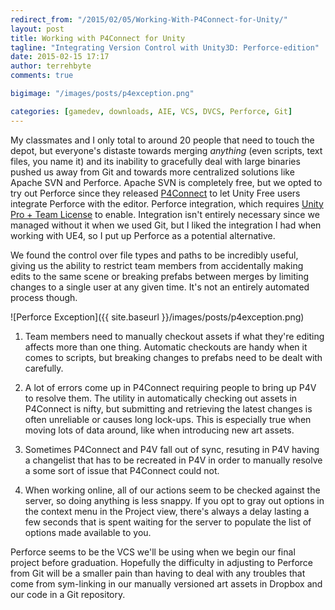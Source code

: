 ```yaml
---
redirect_from: "/2015/02/05/Working-With-P4Connect-for-Unity/"
layout: post
title: Working with P4Connect for Unity
tagline: "Integrating Version Control with Unity3D: Perforce-edition"
date: 2015-02-15 17:17
author: terrehbyte
comments: true

bigimage: "/images/posts/p4exception.png"

categories: [gamedev, downloads, AIE, VCS, DVCS, Perforce, Git]
---
```


My classmates and I only total to around 20 people that need to touch the depot, but everyone's distaste towards merging *anything* (even scripts, text files, you name it) and its inability to gracefully deal with large binaries pushed us away from Git and towards more centralized solutions like Apache SVN and Perforce. Apache SVN is completely free, but we opted to try out Perforce since they released [P4Connect](http://www.perforce.com/perforce/doc.current/manuals/p4connectguide/index.html) to let Unity Free users integrate Perforce with the editor. Perforce integration, which requires [Unity Pro + Team License](http://docs.unity3d.com/Manual/Versioncontrolintegration.html) to enable. Integration isn't entirely necessary since we managed without it when we used Git, but I liked the integration I had when working with UE4, so I put up Perforce as a potential alternative.

We found the control over file types and paths to be incredibly useful, giving us the ability to restrict team members from accidentally making edits to the same scene or breaking prefabs between merges by limiting changes to a single user at any given time. It's not an entirely automated process though.  

![Perforce Exception]({{ site.baseurl }}/images/posts/p4exception.png)

1. Team members need to manually checkout assets if what they're editing affects more than one thing. Automatic checkouts are handy when it comes to scripts, but breaking changes to prefabs need to be dealt with carefully.

2. A lot of errors come up in P4Connect requiring people to bring up P4V to resolve them. The utility in automatically checking out assets in P4Connect is nifty, but submitting and retrieving the latest changes is often unreliable or causes long lock-ups. This is especially true when moving lots of data around, like when introducing new art assets.

3. Sometimes P4Connect and P4V fall out of sync, resuting in P4V having a changelist that has to be recreated in P4V in order to manually resolve a some sort of issue that P4Connect could not.

4. When working online, all of our actions seem to be checked against the server, so doing anything is less snappy. If you opt to gray out options in the context menu in the Project view, there's always a delay lasting a few seconds that is spent waiting for the server to populate the list of options made available to you.

Perforce seems to be the VCS we'll be using when we begin our final project before graduation. Hopefully the difficulty in adjusting to Perforce from Git will be a smaller pain than having to deal with any troubles that come from sym-linking in our manually versioned art assets in Dropbox and our code in a Git repository.  